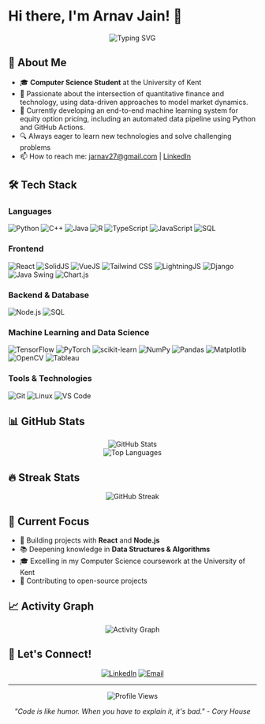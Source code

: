 # Hi there, I'm Arnav Jain! 👋

<div align="center">
  <img src="https://readme-typing-svg.herokuapp.com?font=Fira+Code&pause=1000&color=36BCF7&center=true&vCenter=true&width=435&lines=Computer+Science+Student;Full-Stack+Developer;Problem+Solver;Always+Learning!" alt="Typing SVG" />
</div>

## 🚀 About Me

- 🎓 **Computer Science Student** at the University of Kent
- 🔭 Passionate about the intersection of quantitative finance and technology, using data-driven approaches to model market dynamics.
- 🌱 Currently developing an end-to-end machine learning system for equity option pricing, including an automated data pipeline using Python and GitHub Actions.
- 🔍 Always eager to learn new technologies and solve challenging problems
- 📫 How to reach me: jarnav27@gmail.com | [LinkedIn](https://www.linkedin.com/in/arnav-jain-7b07a0203/)

## 🛠️ Tech Stack

### Languages
![Python](https://img.shields.io/badge/Python-3776AB?style=for-the-badge&logo=python&logoColor=white)
![C++](https://img.shields.io/badge/C++-00599C?style=for-the-badge&logo=cplusplus&logoColor=white)
![Java](https://img.shields.io/badge/Java-ED8B00?style=for-the-badge&logo=java&logoColor=white)
![R](https://img.shields.io/badge/R-276DC3?style=for-the-badge&logo=r&logoColor=white)
![TypeScript](https://img.shields.io/badge/TypeScript-3178C6?style=for-the-badge&logo=typescript&logoColor=white)
![JavaScript](https://img.shields.io/badge/JavaScript-F7DF1E?style=for-the-badge&logo=javascript&logoColor=black)
![SQL](https://img.shields.io/badge/SQL-4479A1?style=for-the-badge&logo=postgresql&logoColor=white)

### Frontend
![React](https://img.shields.io/badge/React-20232A?style=for-the-badge&logo=react&logoColor=61DAFB)
![SolidJS](https://img.shields.io/badge/SolidJS-2C4F7C?style=for-the-badge&logo=solid&logoColor=white)
![VueJS](https://img.shields.io/badge/VueJS-4FC08D?style=for-the-badge&logo=vue.js&logoColor=white)
![Tailwind CSS](https://img.shields.io/badge/TailwindCSS-38B2AC?style=for-the-badge&logo=tailwind-css&logoColor=white)
![LightningJS](https://img.shields.io/badge/LightningJS-FFD700?style=for-the-badge&logo=thunderbird&logoColor=black)
![Django](https://img.shields.io/badge/Django-092E20?style=for-the-badge&logo=django&logoColor=white)
![Java Swing](https://img.shields.io/badge/Java_Swing-007396?style=for-the-badge&logo=java&logoColor=white)
![Chart.js](https://img.shields.io/badge/Chart.js-FF6384?style=for-the-badge&logo=chart.js&logoColor=white)

### Backend & Database
![Node.js](https://img.shields.io/badge/Node.js-43853D?style=for-the-badge&logo=node.js&logoColor=white)
![SQL](https://img.shields.io/badge/SQL-4479A1?style=for-the-badge&logo=postgresql&logoColor=white)

### Machine Learning and Data Science
![TensorFlow](https://img.shields.io/badge/TensorFlow-FF6F00?style=for-the-badge&logo=tensorflow&logoColor=white)
![PyTorch](https://img.shields.io/badge/PyTorch-EE4C2C?style=for-the-badge&logo=pytorch&logoColor=white)
![scikit-learn](https://img.shields.io/badge/scikit--learn-F7931E?style=for-the-badge&logo=scikit-learn&logoColor=white)
![NumPy](https://img.shields.io/badge/NumPy-013243?style=for-the-badge&logo=numpy&logoColor=white)
![Pandas](https://img.shields.io/badge/Pandas-150458?style=for-the-badge&logo=pandas&logoColor=white)
![Matplotlib](https://img.shields.io/badge/Matplotlib-11557C?style=for-the-badge&logo=matplotlib&logoColor=white)
![OpenCV](https://img.shields.io/badge/OpenCV-5C3EE8?style=for-the-badge&logo=opencv&logoColor=white)
![Tableau](https://img.shields.io/badge/Tableau-E97627?style=for-the-badge&logo=tableau&logoColor=white)

### Tools & Technologies
![Git](https://img.shields.io/badge/Git-F05032?style=for-the-badge&logo=git&logoColor=white)
![Linux](https://img.shields.io/badge/Linux-FCC624?style=for-the-badge&logo=linux&logoColor=black)
![VS Code](https://img.shields.io/badge/VS_Code-007ACC?style=for-the-badge&logo=visual-studio-code&logoColor=white)

## 📊 GitHub Stats

<div align="center">
  <img src="https://github-readme-stats.vercel.app/api?username=ArnavJain2709&show_icons=true&theme=radical" alt="GitHub Stats" />
</div>

<div align="center">
  <img src="https://github-readme-stats.vercel.app/api/top-langs/?username=ArnavJain2709&layout=compact&theme=radical" alt="Top Languages" />
</div>

## 🔥 Streak Stats

<div align="center">
  <img src="https://github-readme-streak-stats.herokuapp.com/?user=ArnavJain2709&theme=radical" alt="GitHub Streak" />
</div>

## 🎯 Current Focus

- 🔨 Building projects with **React** and **Node.js**
- 📚 Deepening knowledge in **Data Structures & Algorithms**
- 🎓 Excelling in my Computer Science coursework at the University of Kent
- 🚀 Contributing to open-source projects

## 📈 Activity Graph

<div align="center">
  <img src="https://github-readme-activity-graph.vercel.app/graph?username=ArnavJain2709&theme=react-dark&bg_color=20232a&hide_border=true" alt="Activity Graph" />
</div>

## 🤝 Let's Connect!

<div align="center">
  
[![LinkedIn](https://img.shields.io/badge/LinkedIn-0077B5?style=for-the-badge&logo=linkedin&logoColor=white)](https://www.linkedin.com/in/arnav-jain-7b07a0203/)
[![Email](https://img.shields.io/badge/Email-D14836?style=for-the-badge&logo=gmail&logoColor=white)](mailto:jarnav27@gmail.com)

</div>

---

<div align="center">
  <img src="https://komarev.com/ghpvc/?username=ArnavJain2709&label=Profile%20views&color=0e75b6&style=flat" alt="Profile Views" />
</div>

<div align="center">
  
*"Code is like humor. When you have to explain it, it's bad." - Cory House*

</div>
